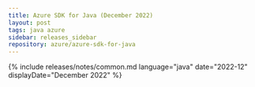 ```yaml
---
title: Azure SDK for Java (December 2022)
layout: post
tags: java azure
sidebar: releases_sidebar
repository: azure/azure-sdk-for-java
---
```

{% include releases/notes/common.md language="java" date="2022-12" displayDate="December 2022" %}
